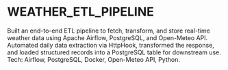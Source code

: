 # WEATHER_ETL_PIPELINE
Built an end-to-end ETL pipeline to fetch, transform, and store real-time weather data using Apache Airflow, PostgreSQL, and Open-Meteo API. Automated daily data extraction via HttpHook, transformed the response, and loaded structured records into a PostgreSQL table for downstream use. Tech: Airflow, PostgreSQL, Docker, Open-Meteo API, Python.
